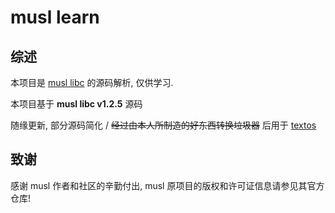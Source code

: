# musl learn

## 综述

本项目是 [musl libc](https://musl-libc.org/) 的源码解析, 仅供学习.

本项目基于 **musl libc v1.2.5** 源码

随缘更新, 部分源码简化 / ~~经过由本人所制造的好东西转换垃圾器~~ 后用于 [textos](https://github.com/ljQAQ233/textos-pre)

## 致谢

感谢 musl 作者和社区的辛勤付出, musl 原项目的版权和许可证信息请参见其官方仓库!

